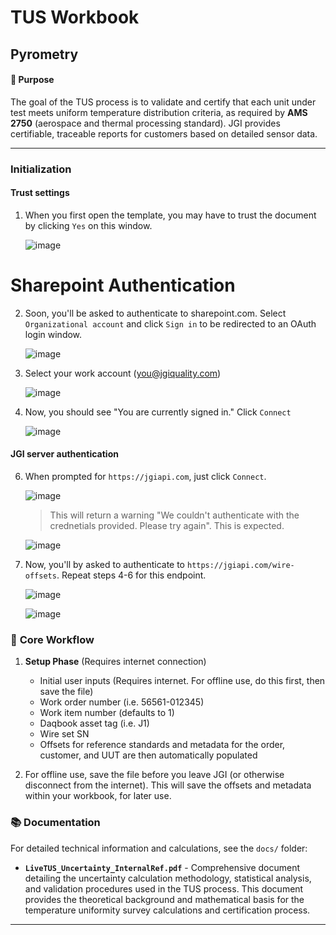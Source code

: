 # TUS Workbook
## Pyrometry

#### 🎯 **Purpose**
The goal of the TUS process is to validate and certify that each unit under test meets uniform temperature distribution criteria, as required by **AMS 2750** (aerospace and thermal processing standard). JGI provides certifiable, traceable reports for customers based on detailed sensor data.

---

### Initialization

#### Trust settings

1. When you first open the template, you may have to trust the document by clicking `Yes` on this window.

   ![image](https://github.com/user-attachments/assets/b04805df-24e9-457a-b5fc-4834d254861e)

# Sharepoint Authentication

2. Soon, you'll be asked to authenticate to sharepoint.com. Select `Organizational account` and click `Sign in` to be redirected to an OAuth login window.

   ![image](https://github.com/user-attachments/assets/13446558-20d6-4e32-9b2b-14473747c75c)


3. Select your work account (you@jgiquality.com)

   ![image](https://github.com/user-attachments/assets/a09f10c1-6549-4cf8-857e-487315c2a98a)

4. Now, you should see "You are currently signed in." Click `Connect`

   ![image](https://github.com/user-attachments/assets/bb8451b9-8fec-42b7-981b-f288ca042c97)

#### JGI server authentication

6. When prompted for `https://jgiapi.com`, just click `Connect`.

   ![image](https://github.com/user-attachments/assets/f9cd3763-809f-4b31-9823-90032e1669d8)

   > This will return a warning "We couldn't authenticate with the crednetials provided. Please try again". This is expected.

   ![image](https://github.com/user-attachments/assets/b59042bd-ea69-4f31-97d7-525936571f6c)

7. Now, you'll by asked to authenticate to `https://jgiapi.com/wire-offsets`.  Repeat steps 4-6 for this endpoint.

   ![image](https://github.com/user-attachments/assets/0b0a41b2-5ece-40a6-aa43-c30a7775962d)

   ![image](https://github.com/user-attachments/assets/29da3139-63ea-459f-b5dd-39557ae92e1b)


### 🧪 **Core Workflow**

1. **Setup Phase** (Requires internet connection)
   - Initial user inputs (Requires internet. For offline use, do this first, then save the file)
    - Work order number (i.e. 56561-012345)
    - Work item number (defaults to 1)
    - Daqbook asset tag (i.e. J1)
    - Wire set SN
   - Offsets for reference standards and metadata for the order, customer, and UUT are then automatically populated

2. For offline use, save the file before you leave JGI (or otherwise disconnect from the internet).  This will save the offsets and metadata within your workbook, for later use.


### 📚 **Documentation**

For detailed technical information and calculations, see the `docs/` folder:

- **`LiveTUS_Uncertainty_InternalRef.pdf`** - Comprehensive document detailing the uncertainty calculation methodology, statistical analysis, and validation procedures used in the TUS process. This document provides the theoretical background and mathematical basis for the temperature uniformity survey calculations and certification process.

---
